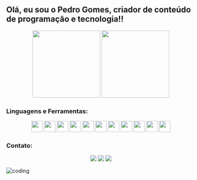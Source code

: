## Olá, eu sou o Pedro Gomes, criador de conteúdo de programação e tecnologia!!

<div align="center">
  <img height="180em" src="https://github-readme-stats.vercel.app/api?username=PeuGomes&show_icons=true&theme=dracula&include_all_commits=true&count_private=true"/>
  <img height="180em" src="https://github-readme-stats.vercel.app/api/top-langs/?username=PeuGomes&layout=compact&langs_count=7&theme=dracula"/>
</div>

### Linguagens e Ferramentas:
<div align="center"> 
  <img src="https://cdn.jsdelivr.net/gh/devicons/devicon/icons/html5/html5-original-wordmark.svg" height="30" />
  <img src="https://cdn.jsdelivr.net/gh/devicons/devicon/icons/css3/css3-original-wordmark.svg" height="30" />
  <img src="https://cdn.jsdelivr.net/gh/devicons/devicon/icons/javascript/javascript-original.svg" height="30" />
  <img src="https://cdn.jsdelivr.net/gh/devicons/devicon/icons/typescript/typescript-original.svg" height="30" />
  <img src="https://cdn.jsdelivr.net/gh/devicons/devicon/icons/nodejs/nodejs-original-wordmark.svg" height="30" />
  <img src="https://cdn.jsdelivr.net/gh/devicons/devicon/icons/react/react-original-wordmark.svg" height="30" />
  <img src="https://cdn.jsdelivr.net/gh/devicons/devicon/icons/python/python-original-wordmark.svg" height="30" />
  <img src="https://cdn.jsdelivr.net/gh/devicons/devicon/icons/csharp/csharp-original.svg" height="30" />
  <img src="https://cdn.jsdelivr.net/gh/devicons/devicon/icons/java/java-original-wordmark.svg" height="30" />
  <img src="https://cdn.jsdelivr.net/gh/devicons/devicon/icons/spring/spring-plain-wordmark.svg" height="30" />
  <img src="https://cdn.jsdelivr.net/gh/devicons/devicon/icons/mysql/mysql-original-wordmark.svg" height="30" />
</div>

### Contato:
<div align="center"> 
  <a href="https://www.instagram.com/pedro_ivo_88/" target="_blank"><img src="https://img.shields.io/badge/-Instagram-%23E4405F?style=for-the-badge&logo=instagram&logoColor=white" target="_blank"></a> 
  <a href="mailto:pedroivobarretogomes26@gmail.com"><img src="https://img.shields.io/badge/-Gmail-%23333?style=for-the-badge&logo=gmail&logoColor=white" target="_blank"></a>
  <a href="https://www.linkedin.com/in/pedro-ivo-barreto-gomes-a313b51b9/" target="_blank"><img src="https://img.shields.io/badge/-LinkedIn-%230077B5?style=for-the-badge&logo=linkedin&logoColor=white" target="_blank"></a>
</div>

![coding]()




